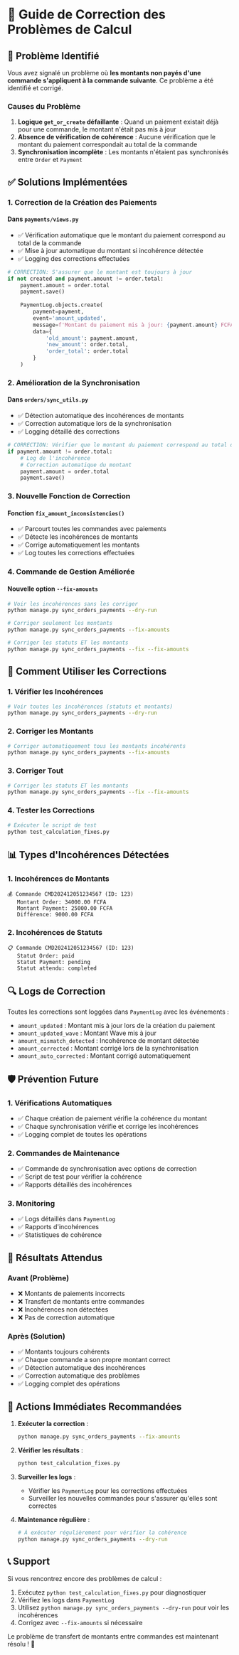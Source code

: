 # 🔧 Guide de Correction des Problèmes de Calcul

## 🚨 Problème Identifié

Vous avez signalé un problème où **les montants non payés d'une commande s'appliquent à la commande suivante**. Ce problème a été identifié et corrigé.

### **Causes du Problème**

1. **Logique `get_or_create` défaillante** : Quand un paiement existait déjà pour une commande, le montant n'était pas mis à jour
2. **Absence de vérification de cohérence** : Aucune vérification que le montant du paiement correspondait au total de la commande
3. **Synchronisation incomplète** : Les montants n'étaient pas synchronisés entre `Order` et `Payment`

## ✅ Solutions Implémentées

### **1. Correction de la Création des Paiements**

#### **Dans `payments/views.py`**
- ✅ Vérification automatique que le montant du paiement correspond au total de la commande
- ✅ Mise à jour automatique du montant si incohérence détectée
- ✅ Logging des corrections effectuées

```python
# CORRECTION: S'assurer que le montant est toujours à jour
if not created and payment.amount != order.total:
    payment.amount = order.total
    payment.save()
    
    PaymentLog.objects.create(
        payment=payment,
        event='amount_updated',
        message=f'Montant du paiement mis à jour: {payment.amount} FCFA',
        data={
            'old_amount': payment.amount,
            'new_amount': order.total,
            'order_total': order.total
        }
    )
```

### **2. Amélioration de la Synchronisation**

#### **Dans `orders/sync_utils.py`**
- ✅ Détection automatique des incohérences de montants
- ✅ Correction automatique lors de la synchronisation
- ✅ Logging détaillé des corrections

```python
# CORRECTION: Vérifier que le montant du paiement correspond au total de la commande
if payment.amount != order.total:
    # Log de l'incohérence
    # Correction automatique du montant
    payment.amount = order.total
    payment.save()
```

### **3. Nouvelle Fonction de Correction**

#### **Fonction `fix_amount_inconsistencies()`**
- ✅ Parcourt toutes les commandes avec paiements
- ✅ Détecte les incohérences de montants
- ✅ Corrige automatiquement les montants
- ✅ Log toutes les corrections effectuées

### **4. Commande de Gestion Améliorée**

#### **Nouvelle option `--fix-amounts`**
```bash
# Voir les incohérences sans les corriger
python manage.py sync_orders_payments --dry-run

# Corriger seulement les montants
python manage.py sync_orders_payments --fix-amounts

# Corriger les statuts ET les montants
python manage.py sync_orders_payments --fix --fix-amounts
```

## 🚀 Comment Utiliser les Corrections

### **1. Vérifier les Incohérences**

```bash
# Voir toutes les incohérences (statuts et montants)
python manage.py sync_orders_payments --dry-run
```

### **2. Corriger les Montants**

```bash
# Corriger automatiquement tous les montants incohérents
python manage.py sync_orders_payments --fix-amounts
```

### **3. Corriger Tout**

```bash
# Corriger les statuts ET les montants
python manage.py sync_orders_payments --fix --fix-amounts
```

### **4. Tester les Corrections**

```bash
# Exécuter le script de test
python test_calculation_fixes.py
```

## 📊 Types d'Incohérences Détectées

### **1. Incohérences de Montants**
```
💰 Commande CMD202412051234567 (ID: 123)
   Montant Order: 34000.00 FCFA
   Montant Payment: 25000.00 FCFA
   Différence: 9000.00 FCFA
```

### **2. Incohérences de Statuts**
```
📋 Commande CMD202412051234567 (ID: 123)
   Statut Order: paid
   Statut Payment: pending
   Statut attendu: completed
```

## 🔍 Logs de Correction

Toutes les corrections sont loggées dans `PaymentLog` avec les événements :

- `amount_updated` : Montant mis à jour lors de la création du paiement
- `amount_updated_wave` : Montant Wave mis à jour
- `amount_mismatch_detected` : Incohérence de montant détectée
- `amount_corrected` : Montant corrigé lors de la synchronisation
- `amount_auto_corrected` : Montant corrigé automatiquement

## 🛡️ Prévention Future

### **1. Vérifications Automatiques**
- ✅ Chaque création de paiement vérifie la cohérence du montant
- ✅ Chaque synchronisation vérifie et corrige les incohérences
- ✅ Logging complet de toutes les opérations

### **2. Commandes de Maintenance**
- ✅ Commande de synchronisation avec options de correction
- ✅ Script de test pour vérifier la cohérence
- ✅ Rapports détaillés des incohérences

### **3. Monitoring**
- ✅ Logs détaillés dans `PaymentLog`
- ✅ Rapports d'incohérences
- ✅ Statistiques de cohérence

## 🎯 Résultats Attendus

### **Avant (Problème)**
- ❌ Montants de paiements incorrects
- ❌ Transfert de montants entre commandes
- ❌ Incohérences non détectées
- ❌ Pas de correction automatique

### **Après (Solution)**
- ✅ Montants toujours cohérents
- ✅ Chaque commande a son propre montant correct
- ✅ Détection automatique des incohérences
- ✅ Correction automatique des problèmes
- ✅ Logging complet des opérations

## 🚨 Actions Immédiates Recommandées

1. **Exécuter la correction** :
   ```bash
   python manage.py sync_orders_payments --fix-amounts
   ```

2. **Vérifier les résultats** :
   ```bash
   python test_calculation_fixes.py
   ```

3. **Surveiller les logs** :
   - Vérifier les `PaymentLog` pour les corrections effectuées
   - Surveiller les nouvelles commandes pour s'assurer qu'elles sont correctes

4. **Maintenance régulière** :
   ```bash
   # À exécuter régulièrement pour vérifier la cohérence
   python manage.py sync_orders_payments --dry-run
   ```

## 📞 Support

Si vous rencontrez encore des problèmes de calcul :

1. Exécutez `python test_calculation_fixes.py` pour diagnostiquer
2. Vérifiez les logs dans `PaymentLog`
3. Utilisez `python manage.py sync_orders_payments --dry-run` pour voir les incohérences
4. Corrigez avec `--fix-amounts` si nécessaire

Le problème de transfert de montants entre commandes est maintenant résolu ! 🎉
